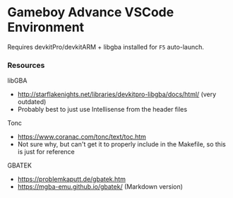 # Gameboy Advance VSCode Environment

Requires devkitPro/devkitARM + libgba installed for `F5` auto-launch.

### Resources

libGBA
 - http://starflakenights.net/libraries/devkitpro-libgba/docs/html/ (very outdated)
 - Probably best to just use Intellisense from the header files

Tonc
 - https://www.coranac.com/tonc/text/toc.htm
 - Not sure why, but can't get it to properly include in the Makefile, so this is just for reference

GBATEK
 - https://problemkaputt.de/gbatek.htm
 - https://mgba-emu.github.io/gbatek/ (Markdown version)

